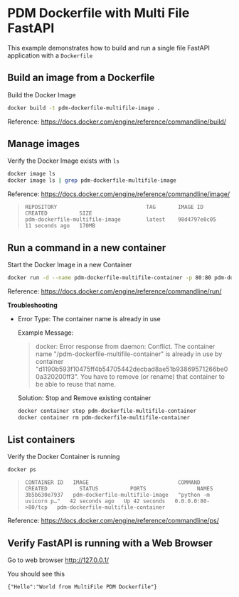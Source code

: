 # PDM Dockerfile with Multi File FastAPI

This example demonstrates how to build and run a single file FastAPI application
with a `Dockerfile`


## Build an image from a Dockerfile

  Build the Docker Image

  ```sh
  docker build -t pdm-dockerfile-multifile-image .
  ```

  Reference: https://docs.docker.com/engine/reference/commandline/build/


## Manage images

  Verify the Docker Image exists with `ls`

  ```sh
  docker image ls
  docker image ls | grep pdm-dockerfile-multifile-image
  ```

  Reference: https://docs.docker.com/engine/reference/commandline/image/

  >```
  >REPOSITORY                            TAG       IMAGE ID       CREATED          SIZE
  >pdm-dockerfile-multifile-image        latest    98d4797e0c05   11 seconds ago   170MB
  >```


## Run a command in a new container

  Start the Docker Image in a new Container

  ```sh
  docker run -d --name pdm-dockerfile-multifile-container -p 80:80 pdm-dockerfile-multifile-image
  ```

  Reference: https://docs.docker.com/engine/reference/commandline/run/

  **Troubleshooting**
  
  - Error Type: The container name is already in use

    Example Message:
  
    >docker: Error response from daemon: Conflict. The container name "/pdm-dockerfile-multifile-container" is already in use by container "d1190b593f10475ff4b54705442decbad8ae51b93869571266be00a320200ff3". You have to remove (or rename) that container to be able to reuse that name.

    Solution: Stop and Remove existing container

    ```sh
    docker container stop pdm-dockerfile-multifile-container
    docker container rm pdm-dockerfile-multifile-container
    ```


## List containers

  Verify the Docker Container is running

  ```sh
  docker ps
  ```

  >```
  >CONTAINER ID   IMAGE                            COMMAND                  CREATED          STATUS          PORTS                NAMES
  >3b5b630e7937   pdm-dockerfile-multifile-image   "python -m uvicorn p…"   42 seconds ago   Up 42 seconds   0.0.0.0:80->80/tcp   pdm-dockerfile-multifile-container
  >```

  Reference: https://docs.docker.com/engine/reference/commandline/ps/


## Verify FastAPI is running with a Web Browser

  Go to web browser http://127.0.0.1/

  You should see this

  ```
  {"Hello":"World from MultiFile PDM Dockerfile"}
  ```
